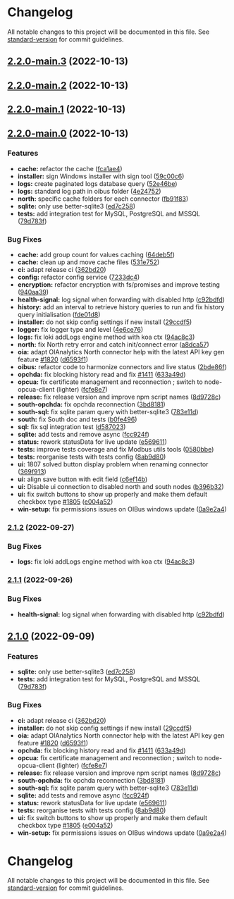 # Changelog

All notable changes to this project will be documented in this file. See [standard-version](https://github.com/conventional-changelog/standard-version) for commit guidelines.

## [2.2.0-main.3](https://github.com/burgerni10/OIBus/compare/v2.2.0-main.2...v2.2.0-main.3) (2022-10-13)

## [2.2.0-main.2](https://github.com/burgerni10/OIBus/compare/v2.2.0-main.1...v2.2.0-main.2) (2022-10-13)

## [2.2.0-main.1](https://github.com/burgerni10/OIBus/compare/v2.2.0-main.0...v2.2.0-main.1) (2022-10-13)

## [2.2.0-main.0](https://github.com/burgerni10/OIBus/compare/v2.0.6...v2.2.0-main.0) (2022-10-13)


### Features

* **cache:** refactor the cache ([fca1ae4](https://github.com/burgerni10/OIBus/commit/fca1ae488a6b59885b3f728ebc0392baf31daedd))
* **installer:** sign Windows installer with sign tool ([59c00c6](https://github.com/burgerni10/OIBus/commit/59c00c60a6a1169bc368dbc409d950b26d882ae9))
* **logs:** create paginated logs database query ([52e46be](https://github.com/burgerni10/OIBus/commit/52e46be2f3a26d60ae0f871a7a8277753d2cb284))
* **logs:** standard log path in oibus folder ([4e24752](https://github.com/burgerni10/OIBus/commit/4e2475242e5ce85a3aa88c999fa9ee8cb026bd41))
* **north:** specific cache folders for each connector ([fb91f83](https://github.com/burgerni10/OIBus/commit/fb91f8355ba8b9e154ff49f32522c88701262c1d))
* **sqlite:** only use better-sqlite3 ([ed7c258](https://github.com/burgerni10/OIBus/commit/ed7c2584d1d8a0b2d5eafeea4ecce5b49cbeac99))
* **tests:** add integration test for MySQL, PostgreSQL and MSSQL ([79d783f](https://github.com/burgerni10/OIBus/commit/79d783fc40bd9e00c626cac65d63d31a6d106bb8))


### Bug Fixes

* **cache:** add group count for values caching ([64deb5f](https://github.com/burgerni10/OIBus/commit/64deb5fb578f386c27e209ab11a5f4f047e35b5c))
* **cache:** clean up and move cache files ([531e752](https://github.com/burgerni10/OIBus/commit/531e75276f06696d05b8928c2754585548c38291))
* **ci:** adapt release ci ([362bd20](https://github.com/burgerni10/OIBus/commit/362bd20157819b4df2cf27eef00bfbccb04ed4ac))
* **config:** refactor config service ([7233dc4](https://github.com/burgerni10/OIBus/commit/7233dc4735ce95ff6f052b5cbba56a53a0cf1814))
* **encryption:** refactor encryption with fs/promises and improve testing ([940aa39](https://github.com/burgerni10/OIBus/commit/940aa3925ee4867d6a6c00c4b64013515bb12d4b))
* **health-signal:** log signal when forwarding with disabled http ([c92bdfd](https://github.com/burgerni10/OIBus/commit/c92bdfdf4bf039d7d79ef0c9fdba392d4be8b99f))
* **history:** add an interval to retrieve history queries to run and fix history query initialisation ([fde01d8](https://github.com/burgerni10/OIBus/commit/fde01d85e0b84e9f49bbc938ac033d98c329cf67))
* **installer:** do not skip config settings if new install ([29ccdf5](https://github.com/burgerni10/OIBus/commit/29ccdf5da64897ad5b05c7574e1296d3b4e841ce))
* **logger:** fix logger type and level ([4e6ce76](https://github.com/burgerni10/OIBus/commit/4e6ce76eb42c9bdda0dc0bbf77ca40150d88082c))
* **logs:** fix loki addLogs engine method with koa ctx ([94ac8c3](https://github.com/burgerni10/OIBus/commit/94ac8c34e74f6b8b4c5f866f5d1110eb1a5ffd4d))
* **north:** fix North retry error and catch init/connect error ([a8dca57](https://github.com/burgerni10/OIBus/commit/a8dca57e93cb9daa3524c915f0925276331e7677))
* **oia:** adapt OIAnalytics North connector help with the latest API key gen feature [#1820](https://github.com/burgerni10/OIBus/issues/1820) ([d6593f1](https://github.com/burgerni10/OIBus/commit/d6593f1f8b2a952fbecf199e88df24609581af92))
* **oibus:** refactor code to harmonize connectors and live status ([2bde86f](https://github.com/burgerni10/OIBus/commit/2bde86f59398a1333b5acf584a5f1c1aa392e063))
* **opchda:** fix blocking history read and fix [#1411](https://github.com/burgerni10/OIBus/issues/1411) ([633a49d](https://github.com/burgerni10/OIBus/commit/633a49d2001e95cd6a0a9f9c3f8f7871fd4f1ee2))
* **opcua:** fix certificate management and reconnection ; switch to node-opcua-client (lighter) ([fcfe8e7](https://github.com/burgerni10/OIBus/commit/fcfe8e75d6ba5bcbdb9d493e3e4b1d2aecb9e6db))
* **release:** fix release version and improve npm script names ([8d9728c](https://github.com/burgerni10/OIBus/commit/8d9728c9019fee091dbdc6e6cc3c1ac823c2d31c))
* **south-opchda:** fix opchda reconnection ([3bd8181](https://github.com/burgerni10/OIBus/commit/3bd8181031a25e25eae73e8234726ef88159832c))
* **south-sql:** fix sqlite param query with better-sqlite3 ([783e11d](https://github.com/burgerni10/OIBus/commit/783e11d30a7fa954e2e60bc098435b100e9a4e6f))
* **south:** fix South doc and tests ([b0fe496](https://github.com/burgerni10/OIBus/commit/b0fe496883d25f7f080a034309b367aadde70dae))
* **sql:** fix sql integration test ([d587023](https://github.com/burgerni10/OIBus/commit/d58702319cb1f800757488a12d1bcf2abc0182ea))
* **sqlite:** add tests and remove async ([fcc924f](https://github.com/burgerni10/OIBus/commit/fcc924ff373837c324ce427f08bdf894941658bb))
* **status:** rework statusData for live update ([e569611](https://github.com/burgerni10/OIBus/commit/e56961198bf2167d8ca612e630fff7045ab8b619))
* **tests:** improve tests coverage and fix Modbus utils tools ([0580bbe](https://github.com/burgerni10/OIBus/commit/0580bbe2fc4cecd9337a1bfd3c3c730d868f6c64))
* **tests:** reorganise tests with tests config ([8ab9d80](https://github.com/burgerni10/OIBus/commit/8ab9d80959aa2f0b65ac5a11f1a032d991d79302))
* **ui:** 1807 solved button display problem when renaming connector ([369f913](https://github.com/burgerni10/OIBus/commit/369f91338d7c1e3fbd0fe0cbe99c06e54bebed13))
* **ui:** align save button with edit field ([c6ef14b](https://github.com/burgerni10/OIBus/commit/c6ef14b7834a2408e108dc8e434c82e0ab414d9f))
* **ui:** Disable ui connection to disabled north and south nodes ([b396b32](https://github.com/burgerni10/OIBus/commit/b396b32bf66e5e095104789d366c936c608db769))
* **ui:** fix switch buttons to show up properly and make them default checkbox type [#1805](https://github.com/burgerni10/OIBus/issues/1805) ([e004a52](https://github.com/burgerni10/OIBus/commit/e004a52a1b194183a58181d93c42eead21ae3532))
* **win-setup:** fix permissions issues on OIBus windows update ([0a9e2a4](https://github.com/burgerni10/OIBus/commit/0a9e2a4f645b726f8d5ef5edd6cf908be00671d7))

### [2.1.2](https://github.com/OptimistikSAS/OIBus/compare/v2.1.1...v2.1.2) (2022-09-27)


### Bug Fixes

* **logs:** fix loki addLogs engine method with koa ctx ([94ac8c3](https://github.com/OptimistikSAS/OIBus/commit/94ac8c34e74f6b8b4c5f866f5d1110eb1a5ffd4d))

### [2.1.1](https://github.com/OptimistikSAS/OIBus/compare/v2.1.0...v2.1.1) (2022-09-26)


### Bug Fixes

* **health-signal:** log signal when forwarding with disabled http ([c92bdfd](https://github.com/OptimistikSAS/OIBus/commit/c92bdfdf4bf039d7d79ef0c9fdba392d4be8b99f))

## [2.1.0](https://github.com/OptimistikSAS/OIBus/compare/v2.0.6...v2.1.0) (2022-09-09)


### Features

* **sqlite:** only use better-sqlite3 ([ed7c258](https://github.com/OptimistikSAS/OIBus/commit/ed7c2584d1d8a0b2d5eafeea4ecce5b49cbeac99))
* **tests:** add integration test for MySQL, PostgreSQL and MSSQL ([79d783f](https://github.com/OptimistikSAS/OIBus/commit/79d783fc40bd9e00c626cac65d63d31a6d106bb8))


### Bug Fixes

* **ci:** adapt release ci ([362bd20](https://github.com/OptimistikSAS/OIBus/commit/362bd20157819b4df2cf27eef00bfbccb04ed4ac))
* **installer:** do not skip config settings if new install ([29ccdf5](https://github.com/OptimistikSAS/OIBus/commit/29ccdf5da64897ad5b05c7574e1296d3b4e841ce))
* **oia:** adapt OIAnalytics North connector help with the latest API key gen feature [#1820](https://github.com/OptimistikSAS/OIBus/issues/1820) ([d6593f1](https://github.com/OptimistikSAS/OIBus/commit/d6593f1f8b2a952fbecf199e88df24609581af92))
* **opchda:** fix blocking history read and fix [#1411](https://github.com/OptimistikSAS/OIBus/issues/1411) ([633a49d](https://github.com/OptimistikSAS/OIBus/commit/633a49d2001e95cd6a0a9f9c3f8f7871fd4f1ee2))
* **opcua:** fix certificate management and reconnection ; switch to node-opcua-client (lighter) ([fcfe8e7](https://github.com/OptimistikSAS/OIBus/commit/fcfe8e75d6ba5bcbdb9d493e3e4b1d2aecb9e6db))
* **release:** fix release version and improve npm script names ([8d9728c](https://github.com/OptimistikSAS/OIBus/commit/8d9728c9019fee091dbdc6e6cc3c1ac823c2d31c))
* **south-opchda:** fix opchda reconnection ([3bd8181](https://github.com/OptimistikSAS/OIBus/commit/3bd8181031a25e25eae73e8234726ef88159832c))
* **south-sql:** fix sqlite param query with better-sqlite3 ([783e11d](https://github.com/OptimistikSAS/OIBus/commit/783e11d30a7fa954e2e60bc098435b100e9a4e6f))
* **sqlite:** add tests and remove async ([fcc924f](https://github.com/OptimistikSAS/OIBus/commit/fcc924ff373837c324ce427f08bdf894941658bb))
* **status:** rework statusData for live update ([e569611](https://github.com/OptimistikSAS/OIBus/commit/e56961198bf2167d8ca612e630fff7045ab8b619))
* **tests:** reorganise tests with tests config ([8ab9d80](https://github.com/OptimistikSAS/OIBus/commit/8ab9d80959aa2f0b65ac5a11f1a032d991d79302))
* **ui:** fix switch buttons to show up properly and make them default checkbox type [#1805](https://github.com/OptimistikSAS/OIBus/issues/1805) ([e004a52](https://github.com/OptimistikSAS/OIBus/commit/e004a52a1b194183a58181d93c42eead21ae3532))
* **win-setup:** fix permissions issues on OIBus windows update ([0a9e2a4](https://github.com/OptimistikSAS/OIBus/commit/0a9e2a4f645b726f8d5ef5edd6cf908be00671d7))

# Changelog

All notable changes to this project will be documented in this file. See [standard-version](https://github.com/conventional-changelog/standard-version) for commit guidelines.